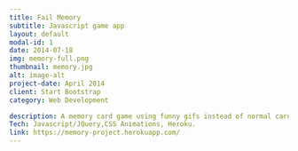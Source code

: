 ```yaml
---
title: Fail Memory
subtitle: Javascript game app
layout: default
modal-id: 1
date: 2014-07-18
img: memory-full.png
thumbnail: memory.jpg
alt: image-alt
project-date: April 2014
client: Start Bootstrap
category: Web Development

description: A memory card game using funny gifs instead of normal cards.
Tech: Javascript/JQuery,CSS Animations, Heroku.
link: https://memory-project.herokuapp.com/
---
```

